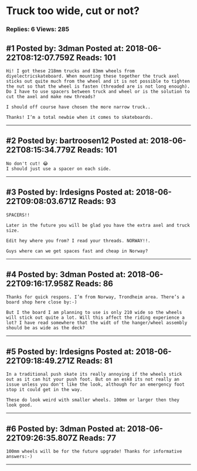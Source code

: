 # Truck too wide, cut or not?

### Replies: 6 Views: 285

## \#1 Posted by: 3dman Posted at: 2018-06-22T08:12:07.759Z Reads: 101

```
Hi! I got these 218mm trucks and 83mm wheels from diyelectricskateboard. When mounting these together the truck axel sticks out quite much from the wheel and it is not possible to tighten the nut so that the wheel is fasten (threaded are is not long enough). Do I have to use spacers between truck and wheel or is the solution to cut the axel and make new threads?

I should off course have chosen the more narrow truck..

Thanks! I’m a total newbie when it comes to skateboards.
```

---
## \#2 Posted by: bartroosen12 Posted at: 2018-06-22T08:15:34.779Z Reads: 101

```
No don't cut! 😂
I should just use a spacer on each side.
```

---
## \#3 Posted by: lrdesigns Posted at: 2018-06-22T09:08:03.671Z Reads: 93

```
SPACERS!!

Later in the future you will be glad you have the extra axel and truck size.

Edit hey where you from? I read your threads. NORWAY!!.

Guys where can we get spaces fast and cheap in Norway?
```

---
## \#4 Posted by: 3dman Posted at: 2018-06-22T09:16:17.958Z Reads: 86

```
Thanks for quick respons. I’m from Norway, Trondheim area. There’s a board shop here close by:-) 

But I the board I am planning to use is only 210 wide so the wheels will stick out quite a lot. Will this affect the riding experience a lot? I have read somewhere that the widt of the hanger/wheel assembly should be as wide as the deck?
```

---
## \#5 Posted by: lrdesigns Posted at: 2018-06-22T09:18:49.271Z Reads: 81

```
In a traditional push skate its really annoying if the wheels stick out as it can hit your push foot. But on an esk8 its not really an issue unless you don't like the look, although for an emergency foot stop it could get in the way. 

These do look weird with smaller wheels. 100mm or larger then they look good.
```

---
## \#6 Posted by: 3dman Posted at: 2018-06-22T09:26:35.807Z Reads: 77

```
100mm wheels will be for the future upgrade! Thanks for informative answers:-)
```

---
